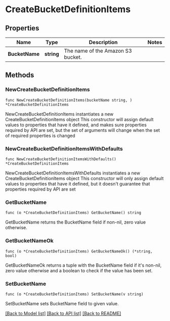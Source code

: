 # CreateBucketDefinitionItems

## Properties

Name | Type | Description | Notes
------------ | ------------- | ------------- | -------------
**BucketName** | **string** | The name of the Amazon S3 bucket. | 

## Methods

### NewCreateBucketDefinitionItems

`func NewCreateBucketDefinitionItems(bucketName string, ) *CreateBucketDefinitionItems`

NewCreateBucketDefinitionItems instantiates a new CreateBucketDefinitionItems object
This constructor will assign default values to properties that have it defined,
and makes sure properties required by API are set, but the set of arguments
will change when the set of required properties is changed

### NewCreateBucketDefinitionItemsWithDefaults

`func NewCreateBucketDefinitionItemsWithDefaults() *CreateBucketDefinitionItems`

NewCreateBucketDefinitionItemsWithDefaults instantiates a new CreateBucketDefinitionItems object
This constructor will only assign default values to properties that have it defined,
but it doesn't guarantee that properties required by API are set

### GetBucketName

`func (o *CreateBucketDefinitionItems) GetBucketName() string`

GetBucketName returns the BucketName field if non-nil, zero value otherwise.

### GetBucketNameOk

`func (o *CreateBucketDefinitionItems) GetBucketNameOk() (*string, bool)`

GetBucketNameOk returns a tuple with the BucketName field if it's non-nil, zero value otherwise
and a boolean to check if the value has been set.

### SetBucketName

`func (o *CreateBucketDefinitionItems) SetBucketName(v string)`

SetBucketName sets BucketName field to given value.



[[Back to Model list]](../README.md#documentation-for-models) [[Back to API list]](../README.md#documentation-for-api-endpoints) [[Back to README]](../README.md)


